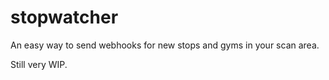 # stopwatcher
An easy way to send webhooks for new stops and gyms in your scan area.

Still very WIP.
